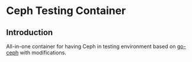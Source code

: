# Ceph Testing Container

## Introduction

All-in-one container for having Ceph in testing environment based on [go-ceph](https://github.com/ceph/go-ceph/blob/master/entrypoint.sh) with modifications.
